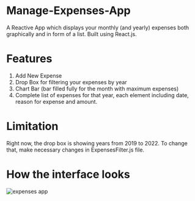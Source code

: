 # Manage-Expenses-App
A Reactive App which displays your monthly (and yearly) expenses both graphically and in form of a list. 
Built using React.js.
# Features 
1) Add New Expense 
2) Drop Box for filtering your expenses by year
3) Chart Bar (bar filled fully for the month with maximum expenses)
4) Complete list of expenses for that year, each element including date, reason for expense and amount. 

# Limitation
Right now, the drop box is showing years from 2019 to 2022. To change that, make necessary changes in ExpensesFilter.js file.

# How the interface looks

![expenses app](https://user-images.githubusercontent.com/61940499/133029286-ca5c33f9-6ce7-4180-9925-e3a00b0c919c.PNG)


